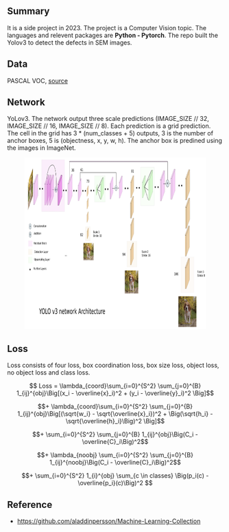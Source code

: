 ## Summary
It is a side project in 2023. The project is a Computer Vision topic. The languages and relevent packages are **Python - Pytorch**. The repo built the Yolov3 to detect the defects in SEM images. 
## Data
PASCAL VOC, [source](http://host.robots.ox.ac.uk/pascal/VOC/)
## Network
YoLov3. The network output three scale predictions (IMAGE_SIZE // 32, IMAGE_SIZE // 16, IMAGE_SIZE // 8). Each prediction is a grid prediction. The cell in the grid has 3 * (num_classes + 5) outputs, 3 is the number of anchor boxes, 5 is (objectness, x, y, w, h). The anchor box is predined using the images in ImageNet.
<figure>

  <img 
  src="yolov3_structure.png" 
  alt="Results of sklearn models" 
  width="700" height="400">
</figure>

## Loss
Loss consists of four loss, box coordination loss, box size loss, object loss, no object loss and class loss. 

$$ Loss = \lambda_{coord}\sum_{i=0}^{S^2} \sum_{j=0}^{B} 1_{ij}^{obj}\Big[(x_i - \overline{x}_i)^2 + (y_i - \overline{y}_i)^2 \Big]$$

$$+ \lambda_{coord}\sum_{i=0}^{S^2} \sum_{j=0}^{B} 1_{ij}^{obj}\Big[(\sqrt{w_i} - \sqrt{\overline{x}_i})^2 + \Big(\sqrt{h_i} - \sqrt{\overline{h}_i}\Big)^2 \Big]$$

$$+ \sum_{i=0}^{S^2} \sum_{j=0}^{B} 1_{ij}^{obj}\Big(C_i - \overline{C}_i\Big)^2$$ 

$$+ \lambda_{noobj} \sum_{i=0}^{S^2} \sum_{j=0}^{B} 1_{ij}^{noobj}\Big(C_i - \overline{C}_i\Big)^2$$ 

$$+ \sum_{i=0}^{S^2} 1_{i}^{obj} \sum_{c \in classes} \Big(p_i(c) - \overline{p_i}(c)\Big)^2 $$

## Reference
* https://github.com/aladdinpersson/Machine-Learning-Collection
